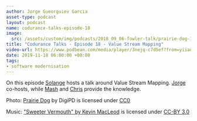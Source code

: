 ```yaml
---
author: Jorge Gueorguiev Garcia
asset-type: podcast
layout: podcast
name: codurance-talks-episode-18
image: 
  src: /assets/custom/img/podcasts/2018_09_06-fowler-talk/prairie-dog-1470659_1280.jpg
title: "Codurance Talks - Episode 18 - Value Stream Mapping"
video-url: https://www.podbean.com/media/player/3nejq-c7d5ef?from=yiiadmin&download=1&version=1&vjs=1&skin=1&auto=0&share=1&fonts=Helvetica&download=1&rtl=0&pbad=1
date: 2019-11-18 06:00:00 +00:00
tags:
- software modernisation
---
```


On this episode [Solange](https://codurance.com/publications/author/solange-u.-gasengayire/) hosts a talk around Value Stream Mapping. [Jorge](https://codurance.com/publications/author/jorge-gueorguiev-garcia/) co-hosts, while [Mash](https://codurance.com/publications/author/mashooq-badar/) and [Chris](https://github.com/christopher-bimson) provide the knowledge.

Photo: [Prairie Dog](https://pixabay.com/en/prairie-dog-singing-musical-rodent-1470659/) by DigiPD is licensed under [CC0](https://creativecommons.org/publicdomain/zero/1.0/deed.en)


Music: ["Sweeter Vermouth" by Kevin MacLeod](https://incompetech.com/music/royalty-free/music.html) is licensed under [CC-BY 3.0](http://creativecommons.org/licenses/by/3.0/)

</sub>
